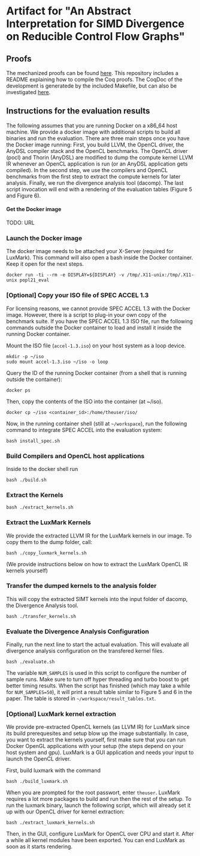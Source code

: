 # Artifact for "An Abstract Interpretation for SIMD Divergence on Reducible Control Flow Graphs"

## Proofs

The mechanized proofs can be found [here](https://github.com/cdl-saarland/uniana).
This repository includes a README explaining how to compile the Coq proofs.
The CoqDoc of the development is generatede by the included Makefile, but can also be investigated [here](https://compilers.cs.uni-saarland.de/projects/uniana/toc.html).


## Instructions for the evaluation results

The following assumes that you are running Docker on a x86_64 host machine.
We provide a docker image with additional scripts to build all binaries and run the evaluation.
There are three main steps once you have the Docker image running:
First, you build LLVM, the OpenCL driver, the AnyDSL compiler stack and the OpenCL benchmarks.
The OpenCL driver (pocl) and Thorin (AnyDSL) are modified to dump the compute kernel LLVM IR whenever an OpenCL application is run (or an AnyDSL application gets compiled).
In the second step, we use the compilers and OpenCL benchmarks from the first step to extract the compute kernels for later analysis.
Finally, we run the divergence analysis tool (dacomp). 
The last script invocation will end with a rendering of the evaluation tables (Figure 5 and Figure 6).

#### Get the Docker image

TODO: URL

### Launch the Docker image

The docker image needs to be attached your X-Server (required for LuxMark).
This command will also open a bash inside the Docker container.
Keep it open for the next steps.

    docker run -ti --rm -e DISPLAY=${DISPLAY} -v /tmp/.X11-unix:/tmp/.X11-unix popl21_eval


### [Optional] Copy your ISO file of SPEC ACCEL 1.3  

For licensing reasons, we cannot provide SPEC ACCEL 1.3 with the Docker image. However, there is a script to plug-in your own copy of the benchmark suite.
If you have the SPEC ACCEL 1.3 ISO file, run the following commands outside the Docker container to load and install it inside the running Docker container.

Mount the ISO file (`accel-1.3.iso`) on your host system as a loop device.

    mkdir -p ~/iso
    sudo mount accel-1.3.iso ~/iso -o loop

Query the ID of the running Docker container (from a shell that is running outside the container):
    
    docker ps

Then, copy the contents of the ISO into the container (at ~/iso).

    docker cp ~/iso <container_id>:/home/theuser/iso/

Now, in the running container shell (still at `~/workspace`), run the following command to integrate SPEC ACCEL into the evaluation system:

    bash install_spec.sh

### Build Compilers and OpenCL host applications

Inside to the docker shell run

    bash ./build.sh

### Extract the Kernels

    bash ./extract_kernels.sh

### Extract the LuxMark Kernels

We provide the extracted LLVM IR for the LuxMark kernels in our image. 
To copy them to the dump folder, call:

    bash ./copy_luxmark_kernels.sh

(We provide instructions below on how to extract the LuxMark OpenCL IR kernels yourself)



### Transfer the dumped kernels to the analysis folder

This will copy the extracted SIMT kernels into the input folder of dacomp, the Divergence Analysis tool.

    bash ./transfer_kernels.sh 

### Evaluate the Divergence Analysis Configuration

Finally, run the next line to start the actual evaluation.
This will evaluate all divergence analysis configuration on the transfered kernel files.

    bash ./evaluate.sh

The variable `NUM_SAMPLES` is used in this script to configure the number of sample runs.
Make sure to turn off hyper threading and turbo boost to get better timing results.
When the script has finished (which may take a while for `NUM_SAMPLES=50`), it will print a result table similar to Figure 5 and 6 in the paper.
The table is stored in `~/workspace/result_tables.txt`.



### [Optional] LuxMark kernel extraction
We provide pre-extracted OpenCL kernels (as LLVM IR) for LuxMark since its build prerequesites and setup blow up the image substantially.
In case, you want to extract the kernels yourself, first make sure that you can run Docker OpenGL applications with your setup (the steps depend on your host system and gpu).
LuxMark is a GUI application and needs your input to launch the OpenCL driver.

First, build luxmark with the command

    bash ./build_luxmark.sh

When you are prompted for the root passwort, enter `theuser`. LuxMark requires a lot more packages to build and run then the rest of the setup.
To run the luxmark binary, launch the following script, which will already set it up with our OpenCL driver for kernel extraction:

    bash ./extract_luxmark_kernels.sh
   
Then, in the GUI, configure LuxMark for OpenCL over CPU and start it.
After a while all kernel modules have been exported.
You can end LuxMark as soon as it starts rendering.

